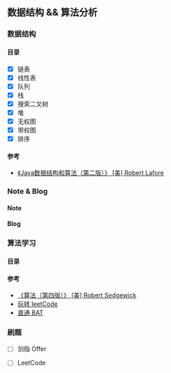 ## 数据结构 && 算法分析 

### 数据结构

#### 目录

- [x] 链表
- [x] 线性表
- [x] 队列
- [x] 栈
- [x] 搜索二叉树
- [x] 堆
- [x] 无权图
- [x] 带权图
- [x] 排序        

#### 参考

- [《Java数据结构和算法（第二版）》 [美] Robert Lafore](https://book.douban.com/subject/1144007/)

### Note & Blog

#### Note

#### Blog

### 算法学习

#### 目录

#### 参考

- [《算法（第四版）》 [美] Robert Sedgewick ](https://book.douban.com/subject/19952400/)
- [玩转 leetCode](https://coding.imooc.com/class/82.html)
- [直通 BAT](https://www.nowcoder.com/courses/semester/algorithm)

### 刷题

- [ ] 剑指 Offer
- [ ] LeetCode

